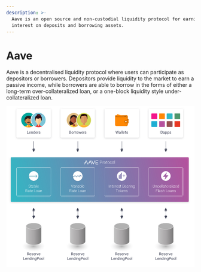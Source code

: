 ```yaml
---
description: >-
  Aave is an open source and non-custodial liquidity protocol for earning
  interest on deposits and borrowing assets.
---
```


# Aave

Aave is a decentralised liquidity protocol where users can participate as depositors or borrowers. Depositors provide liquidity to the market to earn a passive income, while borrowers are able to borrow in the forms of either a long-term over-collateralized loan, or a one-block liquidity style under-collateralized loan. 

![](../../../../.gitbook/assets/image%20%285%29.png)



